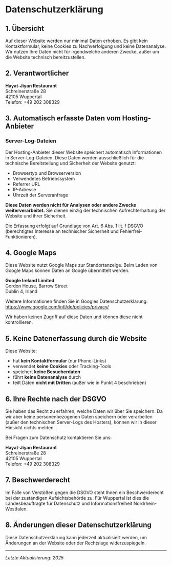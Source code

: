 # Datenschutzerklärung

## 1. Übersicht

Auf dieser Website werden nur minimal Daten erhoben. Es gibt kein Kontaktformular, keine Cookies zu Nachverfolgung und keine Datenanalyse. Wir nutzen Ihre Daten nicht für irgendwelche anderen Zwecke, außer um die Website technisch bereitzustellen.

## 2. Verantwortlicher

**Hayat-Jiyan Restaurant**  
Schreinerstraße 28  
42105 Wuppertal  
Telefon: +49 202 308329

## 3. Automatisch erfasste Daten vom Hosting-Anbieter

### Server-Log-Dateien

Der Hosting-Anbieter dieser Website speichert automatisch Informationen in Server-Log-Dateien. Diese Daten werden ausschließlich für die technische Bereitstellung und Sicherheit der Website genutzt:

- Browsertyp und Browserversion
- Verwendetes Betriebssystem
- Referrer URL
- IP-Adresse
- Uhrzeit der Serveranfrage

**Diese Daten werden nicht für Analysen oder andere Zwecke weiterverarbeitet.** Sie dienen einzig der technischen Aufrechterhaltung der Website und ihrer Sicherheit.

Die Erfassung erfolgt auf Grundlage von Art. 6 Abs. 1 lit. f DSGVO (berechtigtes Interesse an technischer Sicherheit und Fehlerfrei-Funktionieren).

## 4. Google Maps

Diese Website nutzt Google Maps zur Standortanzeige. Beim Laden von Google Maps können Daten an Google übermittelt werden.

**Google Ireland Limited**  
Gordon House, Barrow Street  
Dublin 4, Irland

Weitere Informationen finden Sie in Googles Datenschutzerklärung: https://www.google.com/intl/de/policies/privacy/

Wir haben keinen Zugriff auf diese Daten und können diese nicht kontrollieren.

## 5. Keine Datenerfassung durch die Website

Diese Website:
- hat **kein Kontaktformular** (nur Phone-Links)
- verwendet **keine Cookies** oder Tracking-Tools
- speichert **keine Besucherdaten**
- führt **keine Datenanalyse** durch
- teilt Daten **nicht mit Dritten** (außer wie in Punkt 4 beschrieben)

## 6. Ihre Rechte nach der DSGVO

Sie haben das Recht zu erfahren, welche Daten wir über Sie speichern. Da wir aber keine personenbezogenen Daten speichern oder verarbeiten (außer den technischen Server-Logs des Hosters), können wir in dieser Hinsicht nichts melden.

Bei Fragen zum Datenschutz kontaktieren Sie uns:

**Hayat-Jiyan Restaurant**  
Schreinerstraße 28  
42105 Wuppertal  
Telefon: +49 202 308329

## 7. Beschwerderecht

Im Falle von Verstößen gegen die DSGVO steht Ihnen ein Beschwerderecht bei der zuständigen Aufsichtsbehörde zu. Für Wuppertal ist dies die Landesbeauftragte für Datenschutz und Informationsfreiheit Nordrhein-Westfalen.

## 8. Änderungen dieser Datenschutzerklärung

Diese Datenschutzerklärung kann jederzeit aktualisiert werden, um Änderungen an der Website oder der Rechtslage widerzuspiegeln.

---

*Letzte Aktualisierung: 2025*
